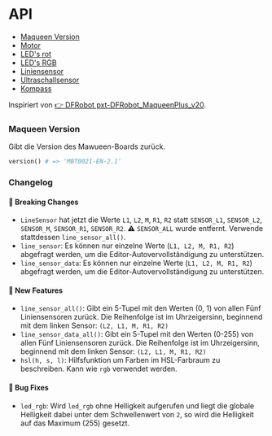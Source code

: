 # API

- [Maqueen Version](#mawueen-version)
- [Motor](./motor.md)
- [LED's rot](./led-red.md)
- [LED's RGB](./led-rgb.md)
- [Liniensensor](./line-tracking.md)
- [Ultraschallsensor](./ultrasonic.md)
- [Kompass](./compass.md)

Inspiriert von [👉 DFRobot pxt-DFRobot_MaqueenPlus_v20](https://github.com/DFRobot/pxt-DFRobot_MaqueenPlus_v20/blob/master/maqueenPlusV2.ts).

### Maqueen Version
Gibt die Version des Mawueen-Boards zurück.

```py
version() # => 'MBT0021-EN-2.1'
```

### Changelog

#### 🧨 Breaking Changes
- `LineSensor` hat jetzt die Werte `L1`, `L2`, `M`, `R1`, `R2` statt `SENSOR_L1`, `SENSOR_L2`, `SENSOR_M`, `SENSOR_R1`, `SENSOR_R2`. ⚠️ `SENSOR_ALL` wurde entfernt. Verwende stattdessen `line_sensor_all()`.
- `line_sensor`: Es können nur einzelne Werte (`L1, L2, M, R1, R2`) abgefragt werden, um die Editor-Autovervollständigung zu unterstützen.
- `line_sensor_data`: Es können nur einzelne Werte (`L1, L2, M, R1, R2`) abgefragt werden, um die Editor-Autovervollständigung zu unterstützen.

#### 🎉 New Features
- `line_sensor_all()`: Gibt ein 5-Tupel mit den Werten (0, 1) von allen Fünf Liniensensoren zurück. Die Reihenfolge ist im Uhrzeigersinn, beginnend mit dem linken Sensor: `(L2, L1, M, R1, R2)`
- `line_sensor_data_all()`: Gibt ein 5-Tupel mit den Werten (0-255) von allen Fünf Liniensensoren zurück. Die Reihenfolge ist im Uhrzeigersinn, beginnend mit dem linken Sensor: `(L2, L1, M, R1, R2)`
- `hsl(h, s, l)`: Hilfsfunktion um Farben im HSL-Farbraum zu beschreiben. Kann wie `rgb` verwendet werden.

#### 🐛 Bug Fixes
- `led_rgb`: Wird `led_rgb` ohne Helligkeit aufgerufen und liegt die globale Helligkeit dabei unter dem Schwellenwert von `2`, so wird die Helligkeit auf das Maximum (255) gesetzt.